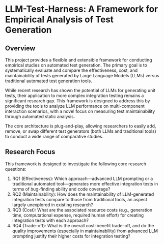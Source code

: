 # LLM-Test-Harness: A Framework for Empirical Analysis of Test Generation

## Overview
This project provides a flexible and extensible framework for conducting empirical studies on automated test generation. The primary goal is to systematically evaluate and compare the effectiveness, cost, and maintainability of tests generated by Large Language Models (LLMs) versus traditional automated test generation tools.

While recent research has shown the potential of LLMs for generating unit tests, their application to more complex integration testing remains a significant research gap. This framework is designed to address this by providing the tools to analyze LLM performance on multi-component interaction scenarios, with a novel focus on measuring test maintainability through automated static analysis.

The core architecture is plug-and-play, allowing researchers to easily add, remove, or swap different test generators (both LLMs and traditional tools) to conduct a wide range of comparative studies.

## Research Focus
This framework is designed to investigate the following core research questions:
1. RQ1 (Effectiveness): Which approach—advanced LLM prompting or a traditional automated tool—generates more effective integration tests in terms of bug-finding ability and code coverage?
2. RQ2 (Maintainability): How does the maintainability of LLM-generated integration tests compare to those from traditional tools, an aspect largely unexplored in existing research?
3. RQ3 (Cost): What are the associated resource costs (e.g., generation time, computational expense, required human effort) for creating integration tests with each approach?
4. RQ4 (Trade-off): What is the overall cost-benefit trade-off, and do the quality improvements (especially in maintainability) from advanced LLM prompting justify their higher costs for integration testing?